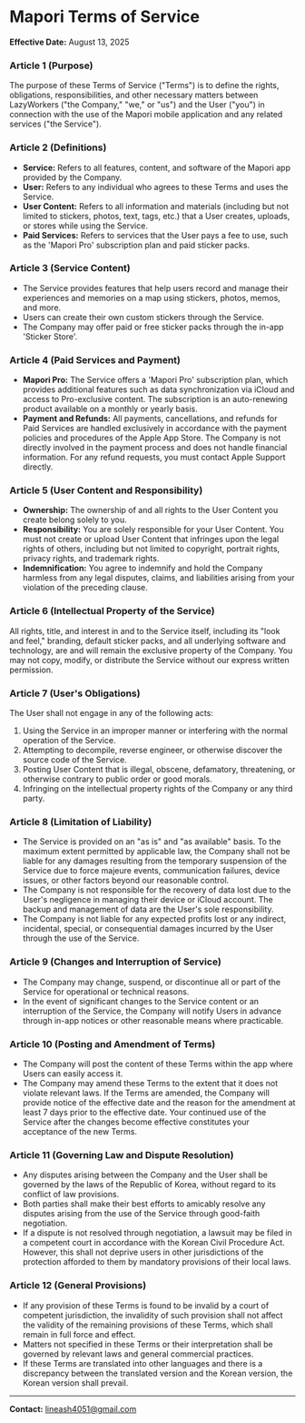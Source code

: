 # Mapori Terms of Service

**Effective Date:** August 13, 2025

### Article 1 (Purpose)
The purpose of these Terms of Service ("Terms") is to define the rights, obligations, responsibilities, and other necessary matters between LazyWorkers ("the Company," "we," or "us") and the User ("you") in connection with the use of the Mapori mobile application and any related services ("the Service").

### Article 2 (Definitions)
- **Service:** Refers to all features, content, and software of the Mapori app provided by the Company.
- **User:** Refers to any individual who agrees to these Terms and uses the Service.
- **User Content:** Refers to all information and materials (including but not limited to stickers, photos, text, tags, etc.) that a User creates, uploads, or stores while using the Service.
- **Paid Services:** Refers to services that the User pays a fee to use, such as the 'Mapori Pro' subscription plan and paid sticker packs.

### Article 3 (Service Content)
- The Service provides features that help users record and manage their experiences and memories on a map using stickers, photos, memos, and more.
- Users can create their own custom stickers through the Service.
- The Company may offer paid or free sticker packs through the in-app 'Sticker Store'.

### Article 4 (Paid Services and Payment)
- **Mapori Pro:** The Service offers a 'Mapori Pro' subscription plan, which provides additional features such as data synchronization via iCloud and access to Pro-exclusive content. The subscription is an auto-renewing product available on a monthly or yearly basis.
- **Payment and Refunds:** All payments, cancellations, and refunds for Paid Services are handled exclusively in accordance with the payment policies and procedures of the Apple App Store. The Company is not directly involved in the payment process and does not handle financial information. For any refund requests, you must contact Apple Support directly.

### Article 5 (User Content and Responsibility)
- **Ownership:** The ownership of and all rights to the User Content you create belong solely to you.
- **Responsibility:** You are solely responsible for your User Content. You must not create or upload User Content that infringes upon the legal rights of others, including but not limited to copyright, portrait rights, privacy rights, and trademark rights.
- **Indemnification:** You agree to indemnify and hold the Company harmless from any legal disputes, claims, and liabilities arising from your violation of the preceding clause.

### Article 6 (Intellectual Property of the Service)
All rights, title, and interest in and to the Service itself, including its "look and feel," branding, default sticker packs, and all underlying software and technology, are and will remain the exclusive property of the Company. You may not copy, modify, or distribute the Service without our express written permission.

### Article 7 (User's Obligations)
The User shall not engage in any of the following acts:
1. Using the Service in an improper manner or interfering with the normal operation of the Service.
2. Attempting to decompile, reverse engineer, or otherwise discover the source code of the Service.
3. Posting User Content that is illegal, obscene, defamatory, threatening, or otherwise contrary to public order or good morals.
4. Infringing on the intellectual property rights of the Company or any third party.

### Article 8 (Limitation of Liability)
- The Service is provided on an "as is" and "as available" basis. To the maximum extent permitted by applicable law, the Company shall not be liable for any damages resulting from the temporary suspension of the Service due to force majeure events, communication failures, device issues, or other factors beyond our reasonable control.
- The Company is not responsible for the recovery of data lost due to the User's negligence in managing their device or iCloud account. The backup and management of data are the User's sole responsibility.
- The Company is not liable for any expected profits lost or any indirect, incidental, special, or consequential damages incurred by the User through the use of the Service.

### Article 9 (Changes and Interruption of Service)
- The Company may change, suspend, or discontinue all or part of the Service for operational or technical reasons.
- In the event of significant changes to the Service content or an interruption of the Service, the Company will notify Users in advance through in-app notices or other reasonable means where practicable.

### Article 10 (Posting and Amendment of Terms)
- The Company will post the content of these Terms within the app where Users can easily access it.
- The Company may amend these Terms to the extent that it does not violate relevant laws. If the Terms are amended, the Company will provide notice of the effective date and the reason for the amendment at least 7 days prior to the effective date. Your continued use of the Service after the changes become effective constitutes your acceptance of the new Terms.

### Article 11 (Governing Law and Dispute Resolution)
- Any disputes arising between the Company and the User shall be governed by the laws of the Republic of Korea, without regard to its conflict of law provisions.
- Both parties shall make their best efforts to amicably resolve any disputes arising from the use of the Service through good-faith negotiation.
- If a dispute is not resolved through negotiation, a lawsuit may be filed in a competent court in accordance with the Korean Civil Procedure Act. However, this shall not deprive users in other jurisdictions of the protection afforded to them by mandatory provisions of their local laws.

### Article 12 (General Provisions)
- If any provision of these Terms is found to be invalid by a court of competent jurisdiction, the invalidity of such provision shall not affect the validity of the remaining provisions of these Terms, which shall remain in full force and effect.
- Matters not specified in these Terms or their interpretation shall be governed by relevant laws and general commercial practices.
- If these Terms are translated into other languages and there is a discrepancy between the translated version and the Korean version, the Korean version shall prevail.

---
**Contact:** lineash4051@gmail.com
